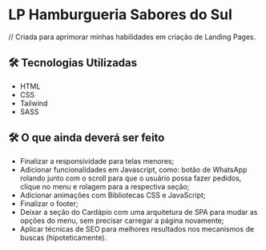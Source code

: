 # LP Hamburgueria Sabores do Sul

// Criada para aprimorar minhas habilidades em criação de Landing Pages. 
 
 ## 🛠️ Tecnologias Utilizadas
 
 - HTML
 - CSS
 - Tailwind
 - SASS


 ## 🛠️ O que ainda deverá ser feito

 - Finalizar a responsividade para telas menores;
 - Adicionar funcionalidades em Javascript, como: botão de WhatsApp rolando junto com o scroll para que o usuário possa fazer pedidos, clique no menu e rolagem para a respectiva seção;
 - Adicionar animações com Bibliotecas CSS e JavaScript;
 - Finalizar o footer;
 - Deixar a seção do Cardápio com uma arquitetura de SPA para mudar as opções do menu, sem precisar carregar a página novamente;
 - Aplicar técnicas de SEO para melhores resultados nos mecanismos de buscas (hipoteticamente).
